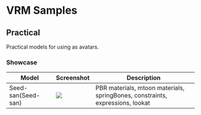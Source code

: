 # VRM Samples

## Practical
Practical models for using as avatars.

### Showcase

|       Model        |               Screenshot                |                                  Description                                  |
| ------------------ | --------------------------------------- | ----------------------------------------------------------------------------- |
| Seed-san(Seed-san) | ![](Seed-san/screenshot/screenshot.png) | PBR materials, mtoon materials, springBones, constraints, expressions, lookat |

